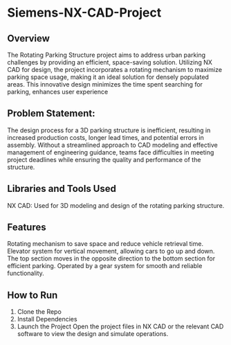 # Siemens-NX-CAD-Project


## Overview
The Rotating Parking Structure project aims to address urban parking challenges by providing an efficient, space-saving solution. Utilizing NX CAD for design, the project incorporates a rotating mechanism to maximize parking space usage, making it an ideal solution for densely populated areas. This innovative design minimizes the time spent searching for parking, enhances user experience

## Problem Statement:
The design process for a 3D parking structure is inefficient, resulting in increased production costs, longer lead times, and potential errors in assembly. Without a streamlined approach to CAD modeling and effective management of engineering guidance, teams face difficulties in meeting project deadlines while ensuring the quality and performance of the structure.

## Libraries and Tools Used
NX CAD: Used for 3D modeling and design of the rotating parking structure.

## Features
Rotating mechanism to save space and reduce vehicle retrieval time.
Elevator system for vertical movement, allowing cars to go up and down.
The top section moves in the opposite direction to the bottom section for efficient parking.
Operated by a gear system for smooth and reliable functionality.


## How to Run
1. Clone the Repo
2. Install Dependencies
4. Launch the Project Open the project files in NX CAD or the relevant CAD software to view the design and simulate operations.
